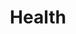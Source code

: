 ---
layout: category
title: Health
description: Posts about physical and mental wellbeing, fitness, and healthy living
--- 